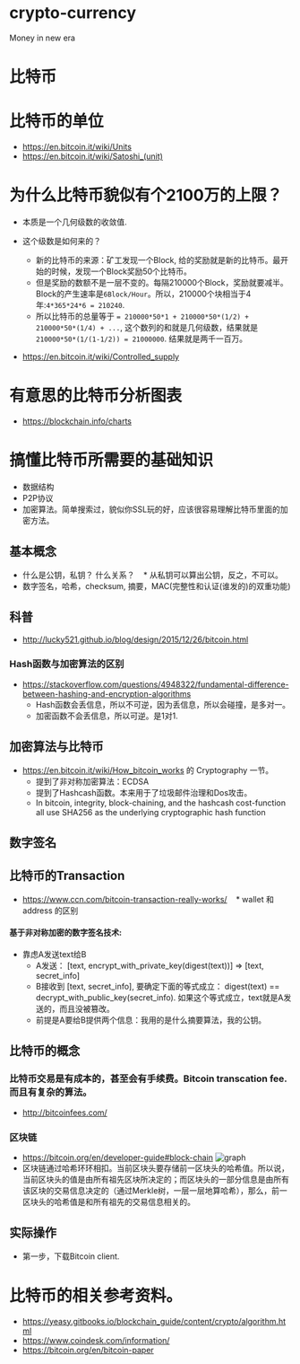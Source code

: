 # crypto-currency
Money in new era
# 比特币

# 比特币的单位
* https://en.bitcoin.it/wiki/Units
* https://en.bitcoin.it/wiki/Satoshi_(unit)

# 为什么比特币貌似有个2100万的上限？
* 本质是一个几何级数的收敛值.
* 这个级数是如何来的？
    * 新的比特币的来源：矿工发现一个Block, 给的奖励就是新的比特币。最开始的时候，发现一个Block奖励50个比特币。
    * 但是奖励的数额不是一层不变的。每隔210000个Block，奖励就要减半。Block的产生速率是`6Block/Hour`。所以，210000个块相当于4年:`4*365*24*6 = 210240`. 
    * 所以比特币的总量等于 `= 210000*50*1 + 210000*50*(1/2) + 210000*50*(1/4) + ...`, 这个数列的和就是几何级数，结果就是`210000*50*(1/(1-1/2)) = 21000000`. 结果就是两千一百万。 
    
* https://en.bitcoin.it/wiki/Controlled_supply

# 有意思的比特币分析图表
* https://blockchain.info/charts

# 搞懂比特币所需要的基础知识
* 数据结构
* P2P协议
* 加密算法。简单搜索过，貌似你SSL玩的好，应该很容易理解比特币里面的加密方法。

## 基本概念
* 什么是公钥，私钥？ 什么关系？
    * 从私钥可以算出公钥，反之，不可以。
* 数字签名，哈希，checksum, 摘要，MAC(完整性和认证(谁发的)的双重功能)

## 科普
* http://lucky521.github.io/blog/design/2015/12/26/bitcoin.html

### Hash函数与加密算法的区别
* https://stackoverflow.com/questions/4948322/fundamental-difference-between-hashing-and-encryption-algorithms
    * Hash函数会丢信息，所以不可逆，因为丢信息，所以会碰撞，是多对一。 
    * 加密函数不会丢信息，所以可逆。是1对1.

## 加密算法与比特币
* https://en.bitcoin.it/wiki/How_bitcoin_works 的 Cryptography 一节。
  * 提到了非对称加密算法：ECDSA
  * 提到了Hashcash函数。本来用于了垃圾邮件治理和Dos攻击。
  * In bitcoin, integrity, block-chaining, and the hashcash cost-function all use SHA256 as the underlying cryptographic hash function
## 数字签名

## 比特币的Transaction
* https://www.ccn.com/bitcoin-transaction-really-works/
    * wallet 和 address 的区别

#### 基于非对称加密的数字签名技术:
* 靠虑A发送text给B
  * A发送： [text, encrypt\_with\_private\_key(digest(text))]   => [text, secret\_info]
  * B接收到 [text, secret\_info], 要确定下面的等式成立： digest(text) == decrypt\_with\_public\_key(secret\_info). 如果这个等式成立，text就是A发送的，而且没被篡改。
  * 前提是A要给B提供两个信息：我用的是什么摘要算法，我的公钥。

## 比特币的概念 
### 比特币交易是有成本的，甚至会有手续费。Bitcoin transcation fee. 而且有复杂的算法。
* http://bitcoinfees.com/
### 区块链
* https://bitcoin.org/en/developer-guide#block-chain
   ![graph](https://bitcoin.org/img/dev/en-blockchain-overview.svg "Logo Title Text 1")
* 区块链通过哈希环环相扣。当前区块头要存储前一区块头的哈希值。所以说，当前区块头的值是由所有祖先区块所决定的；而区块头的一部分信息是由所有该区块的交易信息决定的（通过Merkle树，一层一层地算哈希），那么，前一区块头的哈希值是和所有祖先的交易信息相关的。


## 实际操作
* 第一步，下载Bitcoin client.

# 比特币的相关参考资料。
* https://yeasy.gitbooks.io/blockchain_guide/content/crypto/algorithm.html
* https://www.coindesk.com/information/
* https://bitcoin.org/en/bitcoin-paper

